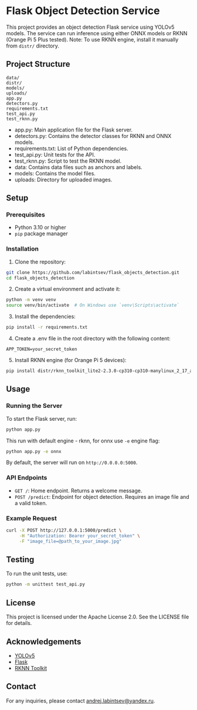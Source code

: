 # Flask Object Detection Service

This project provides an object detection Flask service using YOLOv5 models. 
The service can run inference using either ONNX models or RKNN (Orange Pi 5 Plus tested). 
Note: To use RKNN engine, install it manually from `distr/` directory. 

## Project Structure

```
data/
distr/
models/
uploads/
app.py
detectors.py
requirements.txt
test_api.py
test_rknn.py
```

- app.py: Main application file for the Flask server.
- detectors.py: Contains the detector classes for RKNN and ONNX models.
- requirements.txt: List of Python dependencies.
- test_api.py: Unit tests for the API.
- test_rknn.py: Script to test the RKNN model.
- data: Contains data files such as anchors and labels.
- models: Contains the model files.
- uploads: Directory for uploaded images.

## Setup

### Prerequisites

- Python 3.10 or higher
- `pip` package manager

### Installation

1. Clone the repository:

```sh
git clone https://github.com/labintsev/flask_objects_detection.git
cd flask_objects_detection
```

2. Create a virtual environment and activate it:

```sh
python -m venv venv
source venv/bin/activate  # On Windows use `venv\Scripts\activate`
```

3. Install the dependencies:

```sh
pip install -r requirements.txt
```

4. Create a .env file in the root directory with the following content:

```
APP_TOKEN=your_secret_token
```

5. Install RKNN engine (for Orange Pi 5 devices):
```sh
pip install distr/rknn_toolkit_lite2-2.3.0-cp310-cp310-manylinux_2_17_aarch64.manylinux2014_aarch64.whl
```

## Usage

### Running the Server

To start the Flask server, run:

```sh
python app.py
```
This run with default engine - rknn, for onnx use `-e` engine flag: 

```sh
python app.py -e onnx
```


By default, the server will run on `http://0.0.0.0:5000`.

### API Endpoints

- `GET /`: Home endpoint. Returns a welcome message.
- `POST /predict`: Endpoint for object detection. Requires an image file and a valid token.

### Example Request

```sh
curl -X POST http://127.0.0.1:5000/predict \
     -H "Authorization: Bearer your_secret_token" \
     -F "image_file=@path_to_your_image.jpg"
```

## Testing

To run the unit tests, use:

```sh
python -m unittest test_api.py
```

## License

This project is licensed under the Apache License 2.0. See the LICENSE file for details.

## Acknowledgements

- [YOLOv5](https://github.com/ultralytics/yolov5)
- [Flask](https://flask.palletsprojects.com/)
- [RKNN Toolkit](https://github.com/rockchip-linux/rknn-toolkit)

## Contact

For any inquiries, please contact [andrej.labintsev@yandex.ru](mailto:andrej.labintsev@yandex.ru).